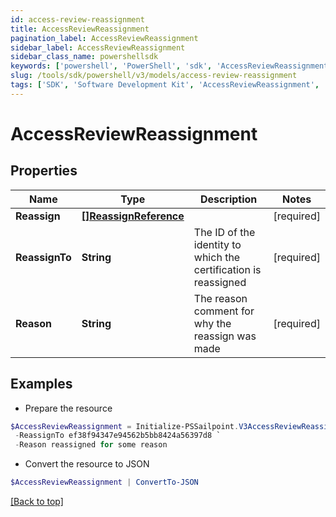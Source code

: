 ```yaml
---
id: access-review-reassignment
title: AccessReviewReassignment
pagination_label: AccessReviewReassignment
sidebar_label: AccessReviewReassignment
sidebar_class_name: powershellsdk
keywords: ['powershell', 'PowerShell', 'sdk', 'AccessReviewReassignment', 'AccessReviewReassignment'] 
slug: /tools/sdk/powershell/v3/models/access-review-reassignment
tags: ['SDK', 'Software Development Kit', 'AccessReviewReassignment', 'AccessReviewReassignment']
---
```



# AccessReviewReassignment

## Properties

Name | Type | Description | Notes
------------ | ------------- | ------------- | -------------
**Reassign** | [**[]ReassignReference**](reassign-reference) |  | [required]
**ReassignTo** | **String** | The ID of the identity to which the certification is reassigned | [required]
**Reason** | **String** | The reason comment for why the reassign was made | [required]

## Examples

- Prepare the resource
```powershell
$AccessReviewReassignment = Initialize-PSSailpoint.V3AccessReviewReassignment  -Reassign null `
 -ReassignTo ef38f94347e94562b5bb8424a56397d8 `
 -Reason reassigned for some reason
```

- Convert the resource to JSON
```powershell
$AccessReviewReassignment | ConvertTo-JSON
```


[[Back to top]](#) 

